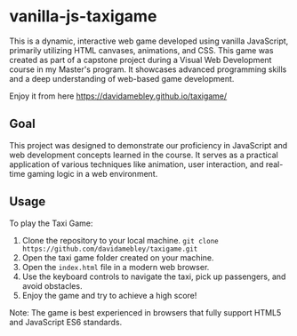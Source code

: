 # vanilla-js-taxigame
This is a dynamic, interactive web game developed using vanilla JavaScript, primarily utilizing HTML canvases, animations, and CSS. This game was created as part of a capstone project during a Visual Web Development course in my Master's program. It showcases advanced programming skills and a deep understanding of web-based game development.

Enjoy it from here https://davidamebley.github.io/taxigame/
## Goal
This project was designed to demonstrate our proficiency in JavaScript and web development concepts learned in the course. It serves as a practical application of various techniques like animation, user interaction, and real-time gaming logic in a web environment.

## Usage
To play the Taxi Game:
1. Clone the repository to your local machine.
   `git clone https://github.com/davidamebley/taxigame.git`
2. Open the taxi game folder created on your machine.
4. Open the `index.html` file in a modern web browser.
5. Use the keyboard controls to navigate the taxi, pick up passengers, and avoid obstacles.
6. Enjoy the game and try to achieve a high score!

Note: The game is best experienced in browsers that fully support HTML5 and JavaScript ES6 standards.
